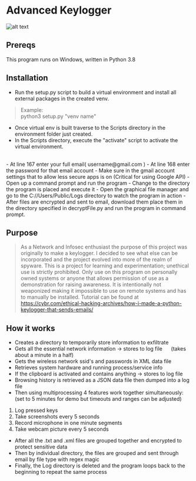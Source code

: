 # Advanced Keylogger
![alt text](https://github.com/ngimb64/Advanced-Keylogger/blob/master/AdvancedKeylogger.png?raw=true)

## Prereqs
This program runs on Windows, written in Python 3.8

## Installation
- Run the setup.py script to build a virtual environment and install all external packages in the created venv.

> Example:<br>
> python3 setup.py "venv name"

- Once virtual env is built traverse to the Scripts directory in the environment folder just created.
- In the Scripts directory, execute the "activate" script to activate the virtual environment.<br>
<br>
- At line 167 enter your full email( username@gmail.com )
- At line 168 enter the password for that email account
- Make sure in the gmail account settings that to allow less secure apps is on (Critical for using Google API)
- Open up a command prompt and run the program
- Change to the directory the program is placed and execute it
- Open the graphical file manager and go to the C://Users/Public/Logs directory to watch the program in action
- After files are encrypted and sent to email, download them place them in the directory specified in
  decryptFile.py and run the program in command prompt.

## Purpose
> As a Network and Infosec enthusiast the purpose of this project was originally to make a keylogger.
> I decided to see what else can be incorporated and the project evolved into more of the realm of spyware.
> This is a project for learning and experimentation; unethical use is strictly prohibited.
> Only use on this program on personally owned systems or anyone that allows permission of use
> as a demonstration for raising awareness.
> It is intentionally not weaponized making it impossible to use on remote systems and has to manually be installed.
> Tutorial can be found at https://cybr.com/ethical-hacking-archives/how-i-made-a-python-keylogger-that-sends-emails/

## How it works
- Creates a directory to temporarily store information to exfiltrate
- Gets all the essential network information -> stores to log file &nbsp;&nbsp;&nbsp;&nbsp; (takes about a minute in a half)
- Gets the wireless network ssid's and passwords in XML data file
- Retrieves system hardware and running process/service info
- If the clipboard is activated and contains anything -> stores to log file
- Browsing history is retrieved as a JSON data file then dumped into a log file
- Then using multiprocessing 4 features work together simultaneously: &nbsp;&nbsp;&nbsp;&nbsp; (set to 5 minutes for demo but timeouts and ranges can be adjusted)
1. Log pressed keys
2. Take screenshots every 5 seconds
3. Record microphone in one minute segments
4. Take webcam picture every 5 seconds
- After all the .txt and .xml files are grouped together and encrypted to protect sensitive data
- Then by individual directory, the files are grouped and sent through email by file type with regex magic
- Finally, the Log directory is deleted and the program loops back to the beginning to repeat the same process
